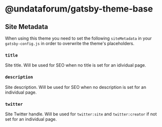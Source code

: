 # @undataforum/gatsby-theme-base

## Site Metadata

When using this theme you need to set the following `siteMetadata` in your `gatsby-config.js` in order to overwrite the theme's placeholders.

### `title`

Site title. Will be used for SEO when no title is set for an idividual page.

### `description`

Site description. Will be used for SEO when no description is set for an individual page.

### `twitter`

Site Twitter handle. Will be used for `twitter:site` and `twitter:creator` if not set for an individual page.
